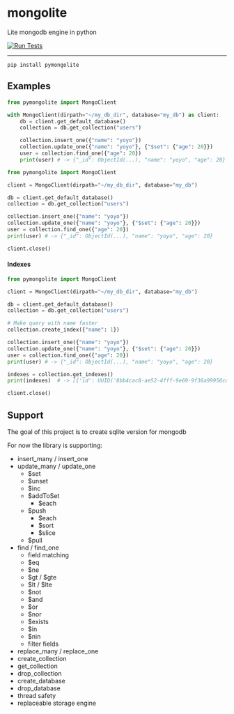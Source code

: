 # mongolite 
Lite mongodb engine in python  

[![Run Tests](https://github.com/hvuhsg/mongolite/actions/workflows/test.yml/badge.svg)](https://github.com/hvuhsg/mongolite/actions/workflows/test.yml)  

---

```commandline
pip install pymongolite
```

## Examples

```python
from pymongolite import MongoClient

with MongoClient(dirpath="~/my_db_dir", database="my_db") as client:
    db = client.get_default_database()
    collection = db.get_collection("users")

    collection.insert_one({"name": "yoyo"})
    collection.update_one({"name": "yoyo"}, {"$set": {"age": 20}})
    user = collection.find_one({"age": 20})
    print(user) # -> {"_id": ObjectId(...), "name": "yoyo", "age": 20}
```

```python
from pymongolite import MongoClient

client = MongoClient(dirpath="~/my_db_dir", database="my_db")

db = client.get_default_database()
collection = db.get_collection("users")

collection.insert_one({"name": "yoyo"})
collection.update_one({"name": "yoyo"}, {"$set": {"age": 20}})
user = collection.find_one({"age": 20})
print(user) # -> {"_id": ObjectId(...), "name": "yoyo", "age": 20}

client.close()
```

#### Indexes
```python
from pymongolite import MongoClient

client = MongoClient(dirpath="~/my_db_dir", database="my_db")

db = client.get_default_database()
collection = db.get_collection("users")

# Make query with name faster
collection.create_index({"name": 1})

collection.insert_one({"name": "yoyo"})
collection.update_one({"name": "yoyo"}, {"$set": {"age": 20}})
user = collection.find_one({"age": 20})
print(user) # -> {"_id": ObjectId(...), "name": "yoyo", "age": 20}

indexes = collection.get_indexes()
print(indexes)  # -> [{'id': UUID('8bb4cac8-ae52-4fff-9e69-9f36a99956cd'), 'field': 'age', 'type': 1, 'size': 1}]

client.close()
```

## Support
The goal of this project is to create sqlite version for mongodb

For now the library is supporting:
- insert_many / insert_one
- update_many / update_one
    - $set
    - $unset
    - $inc
    - $addToSet
      - $each
    - $push
      - $each
      - $sort
      - $slice
    - $pull
- find / find_one
    - field matching
    - $eq
    - $ne
    - $gt / $gte
    - $lt / $lte
    - $not
    - $and
    - $or
    - $nor
    - $exists
    - $in
    - $nin
    - filter fields
- replace_many / replace_one
- create_collection
- get_collection
- drop_collection
- create_database
- drop_database
- thread safety
- replaceable storage engine

